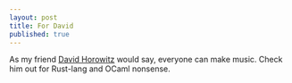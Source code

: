 ```yaml
---
layout: post
title: For David
published: true
---
```


<blockquote class="imgur-embed-pub" lang="en" data-id="a/IvFpFxq" data-context="false" ><a href="//imgur.com/a/IvFpFxq"></a></blockquote><script async src="//s.imgur.com/min/embed.js" charset="utf-8"></script>

As my friend [David Horowitz](https://github.com/dhwitz) would say, everyone can make music. Check him out for Rust-lang and OCaml nonsense. 
